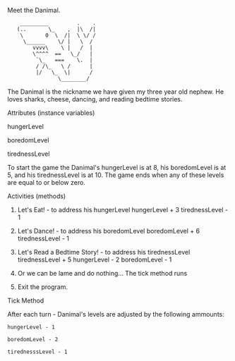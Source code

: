 Meet the Danimal.

        _________         .    .
       (..       \_    ,  |\  /|
        \       0  \  /|  \ \/ /
         \______    \/ |   \  /
            vvvv\    \ |   /  |
            \^^^^  ==   \_/   |
             `\_   ===    \.  |
             / /\_   \ /      |
             |/   \_  \|      /
                    \________/

The Danimal is the nickname we have given my three year old nephew.  He loves sharks, cheese, dancing, and reading bedtime stories.

Attributes (instance variables)

hungerLevel

boredomLevel

tirednessLevel

To start the game the Danimal's hungerLevel is at 8, his boredomLevel is at 5, and his tirednessLevel is at 10.  The game ends when any of these levels are equal to or below zero.

Activities (methods)

1.  Let's Eat! - to address his hungerLevel
		hungerLevel + 3
		tirednessLevel - 1

2.  Let's Dance! - to address his boredomLevel
		boredomLevel + 6
		tirednessLevel - 1

3.  Let's Read a Bedtime Story! - to address his tirednessLevel
		tirednessLevel + 5
		hungerLevel - 2
		boredomLevel - 1

4.  Or we can be lame and do nothing...
		The tick method runs

5.  Exit the program.

Tick Method

After each turn - Danimal's levels are adjusted by the following ammounts:

	hungerLevel - 1

	boredomLevel - 2

	tirednesssLevel - 1










